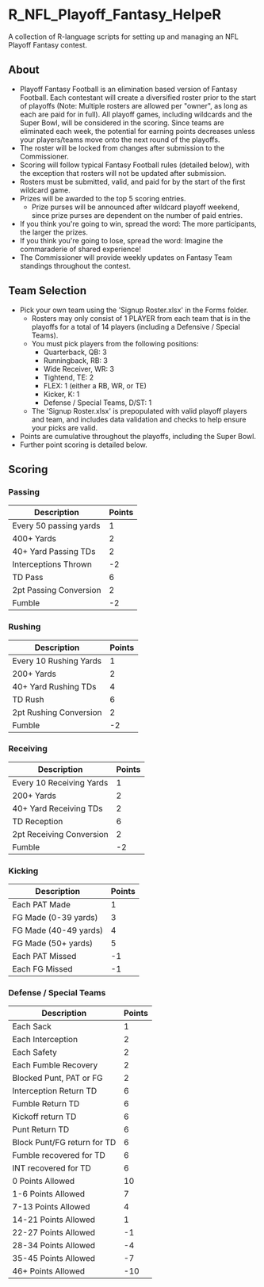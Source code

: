 # R_NFL_Playoff_Fantasy_HelpeR
A collection of R-language scripts for setting up and managing an NFL Playoff Fantasy contest. 

## About
- Playoff Fantasy Football is an elimination based version of Fantasy Football. Each contestant will create a diversified roster prior to the start of playoffs (Note: Multiple rosters are allowed per "owner", as long as each are paid for in full). All playoff games, including wildcards and the Super Bowl, will be considered in the scoring. Since teams are eliminated each week, the potential for earning points decreases unless your players/teams move onto the next round of the playoffs.
- The roster will be locked from changes after submission to the Commissioner. 
- Scoring will follow typical Fantasy Football rules (detailed below), with the exception that rosters will not be updated after submission.
- Rosters must be submitted, valid, and paid for by the start of the first wildcard game.
- Prizes will be awarded to the top 5 scoring entries.
  - Prize purses will be announced after wildcard playoff weekend, since prize purses are dependent on the number of paid entries.
- If you think you're going to win, spread the word: The more participants, the larger the prizes.
- If you think you're going to lose, spread the word: Imagine the commaraderie of shared experience!
- The Commissioner will provide weekly updates on Fantasy Team standings throughout the contest. 

## Team Selection
- Pick your own team using the 'Signup Roster.xlsx' in the Forms folder.
  - Rosters may only consist of 1 PLAYER from each team that is in the playoffs for a total of 14 players (including a Defensive / Special Teams).
  - You must pick players from the following positions:
    - Quarterback, QB: 3
    - Runningback, RB: 3
    - Wide Receiver, WR: 3
    - Tightend, TE: 2
    - FLEX: 1 (either a RB, WR, or TE)
    - Kicker, K: 1
    - Defense / Special Teams, D/ST: 1 
  - The 'Signup Roster.xlsx' is prepopulated with valid playoff players and team, and includes data validation and checks to help ensure your picks are valid.
- Points are cumulative throughout the playoffs, including the Super Bowl.
- Further point scoring is detailed below.

## Scoring
### Passing
Description | Points 
--- | ---
Every 50 passing yards | 1
400+ Yards | 2
40+ Yard Passing TDs | 2
Interceptions Thrown | -2
TD Pass | 6
2pt Passing Conversion | 2
Fumble | -2

### Rushing
Description | Points 
--- | ---
Every 10 Rushing Yards | 1
200+ Yards | 2
40+ Yard Rushing TDs | 4
TD Rush | 6
2pt Rushing Conversion | 2
Fumble | -2

### Receiving
Description | Points 
--- | ---
Every 10 Receiving Yards | 1
200+ Yards | 2
40+ Yard Receiving TDs | 2
TD Reception | 6
2pt Receiving Conversion | 2
Fumble | -2

### Kicking
Description | Points 
--- | ---
Each PAT Made | 1
FG Made (0-39 yards) | 3
FG Made (40-49 yards) | 4
FG Made (50+ yards) | 5
Each PAT Missed | -1
Each FG Missed | -1

### Defense / Special Teams
Description | Points 
--- | ---
Each Sack | 1
Each Interception | 2
Each Safety | 2
Each Fumble Recovery | 2
Blocked Punt, PAT or FG | 2
Interception Return TD | 6
Fumble Return TD | 6
Kickoff return TD | 6
Punt Return TD | 6
Block Punt/FG return for TD | 6
Fumble recovered for TD | 6
INT recovered for TD | 6
0 Points Allowed | 10
1-6 Points Allowed | 7
7-13 Points Allowed | 4
14-21 Points Allowed | 1
22-27 Points Allowed | -1
28-34 Points Allowed | -4
35-45 Points Allowed | -7
46+ Points Allowed | -10
